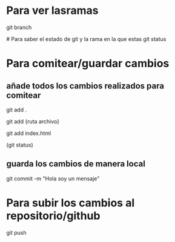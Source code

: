 # Para ver lasramas
git branch

# Para saber el estado de git y la rama en la que estas
git status 

# Para comitear/guardar cambios

## añade todos los cambios realizados para comitear
git add . 

git add {ruta archivo}

git add index.html

(git status)

## guarda los cambios de manera local
git commit -m "Hola soy un mensaje"

# Para subir los cambios al repositorio/github
git push
